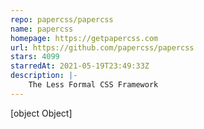 ```yaml
---
repo: papercss/papercss
name: papercss
homepage: https://getpapercss.com
url: https://github.com/papercss/papercss
stars: 4099
starredAt: 2021-05-19T23:49:33Z
description: |-
    The Less Formal CSS Framework
---
```


[object Object]
